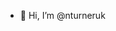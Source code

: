 - 👋 Hi, I’m @nturneruk


<!---
nturneruk/nturneruk is a ✨ special ✨ repository because its `README.md` (this file) appears on your GitHub profile.
You can click the Preview link to take a look at your changes.
--->
